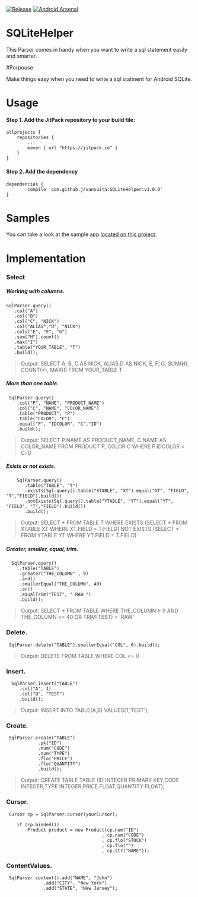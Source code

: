 [![Release](https://jitpack.io/v/jrvansuita/SQLiteHelper.svg)](https://jitpack.io/#jrvansuita/SQLiteHelper)
[![Android Arsenal](https://img.shields.io/badge/Android%20Arsenal-SQLiteParser-green.svg?style=true)](https://android-arsenal.com/details/1/4565)

# SQLiteHelper 
This Parser comes in handy when you want to write a sql statement easily and smarter.

#Porpouse

Make things easy when you need to write a sql statment for Android SQLite.

# Usage

#### Step 1. Add the JitPack repository to your build file:

    allprojects {
		repositories {
			...
			maven { url "https://jitpack.io" }
		}
	}

#### Step 2. Add the dependency

    dependencies {
	        compile 'com.github.jrvansuita:SQLiteHelper:v1.0.0'
	}

# Samples
 You can take a look at the sample app [located on this project](/app/).

# Implementation

### Select

##### Working with columns.   

    SqlParser.query()
       .col("A")
       .col("B")
       .col("C", "NICK")
       .col("ALIAS","D", "NICK")
       .cols("E", "F", "G")
       .sum("H").count()
       .max("I")
       .table("YOUR_TABLE", "T")
       .build();

   > Output: SELECT A, B, C AS NICK, ALIAS.D AS NICK, E, F, G, SUM(H), COUNT(*), MAX(I) FROM  YOUR_TABLE T


##### More than one table.   

     SqlParser.query()
        .col("P", "NAME", "PRODUCT_NAME")
        .col("C", "NAME", "COLOR_NAME")
        .table("PRODUCT", "P")
        .table("COLOR", "C")
        .equal("P", "IDCOLOR", "C","ID")
        .build();

  > Output: SELECT P.NAME AS PRODUCT_NAME, C.NAME AS COLOR_NAME FROM PRODUCT P, COLOR C WHERE P.IDCOLOR = C.ID


##### Exists or not exists.   
   
        SqlParser.query()
           .table("TABLE", "T")
           .exists(Sql.query().table("XTABLE", "XT").equal("XT", "FIELD", "T","FIELD").build())
           .notExists(Sql.query().table("YTABLE", "YT").equal("YT", "FIELD", "T","FIELD").build())
           .build();
  
  > Output: SELECT  *  FROM  TABLE T WHERE  EXISTS (SELECT  *  FROM  XTABLE XT WHERE XT.FIELD = T.FIELD) NOT EXISTS (SELECT  *  FROM  YTABLE YT WHERE YT.FIELD = T.FIELD)
  
  
##### Greater, smaller, equal, trim.   
  
      SqlParser.query()
         .table("TABLE")
         .greater("THE_COLUMN" , 9)
         .and()
         .smallerEqual("THE_COLUMN", 40)
         .or()
         .equalTrim("TEST", " RAW ")
         .build();
       
   > Output: SELECT  *  FROM  TABLE WHERE THE_COLUMN > 9 AND THE_COLUMN <= 40 OR TRIM(TEST) = 'RAW'
       
### Delete.

     SqlParser.delete("TABLE").smallerEqual("COL", 0).build();     
     
   > Output: DELETE FROM TABLE WHERE COL <= 0
   
### Insert.
   
      SqlParser.insert("TABLE")
         .col("A", 1)
         .col("B", "TEST")
         .build();

> Output: INSERT INTO TABLE(A,B) VALUES(1,'TEST');
         
### Create.

     SqlParser.create("TABLE")
                .pk("ID")
                .num("CODE")
                .num("TYPE")
                .flo("PRICE")
                .flo("QUANTITY")
                .build();
                
  > Output: CREATE TABLE TABLE (ID INTEGER PRIMARY KEY,CODE INTEGER,TYPE INTEGER,PRICE FLOAT,QUANTITY FLOAT);

         
### Cursor.

     Cursor cp = SqlParser.cursor(yourCursor);

        if (cp.binded()) 
            Product product = new Product(cp.num("ID")
                                        , cp.num("CODE")
                                        , cp.flo("STOCK")
                                        , cp.flo("")
                                        , cp.str("NAME"));
                                        
                                        
### ContentValues.
       
	 SqlParser.content().add("NAME", "John")
		          .add("CITY", "New York")
        		  .add("STATE", "New Jersey");
        		  
